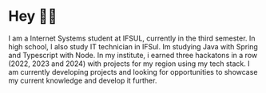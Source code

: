 # Hey 👋🏻

I am a Internet Systems student at IFSUL, currently in the third semester. In high school, I also study IT technician in IFSul. Im studying Java with Spring and Typescript with Node. In my institute, i earned three hackatons in a row (2022, 2023 and 2024) with projects for my region using my tech stack. I am currently developing projects and looking for opportunities to showcase my current knowledge and develop it further. 
